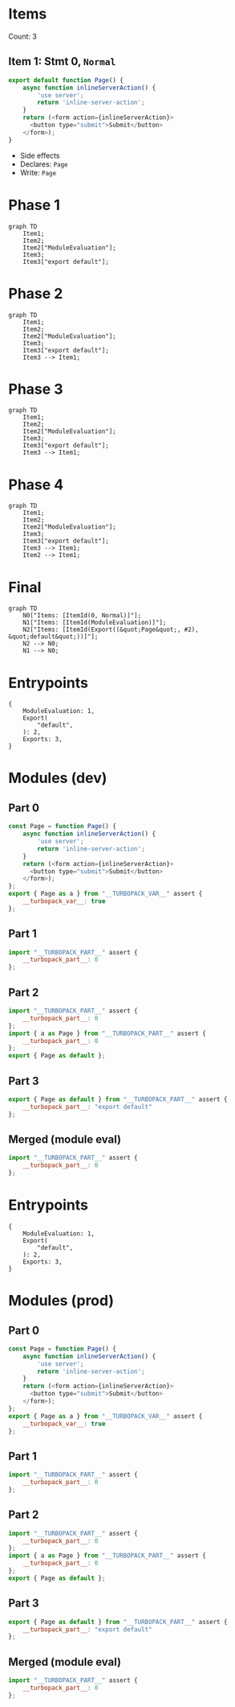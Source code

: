 # Items

Count: 3

## Item 1: Stmt 0, `Normal`

```js
export default function Page() {
    async function inlineServerAction() {
        'use server';
        return 'inline-server-action';
    }
    return (<form action={inlineServerAction}>
      <button type="submit">Submit</button>
    </form>);
}

```

- Side effects
- Declares: `Page`
- Write: `Page`

# Phase 1
```mermaid
graph TD
    Item1;
    Item2;
    Item2["ModuleEvaluation"];
    Item3;
    Item3["export default"];
```
# Phase 2
```mermaid
graph TD
    Item1;
    Item2;
    Item2["ModuleEvaluation"];
    Item3;
    Item3["export default"];
    Item3 --> Item1;
```
# Phase 3
```mermaid
graph TD
    Item1;
    Item2;
    Item2["ModuleEvaluation"];
    Item3;
    Item3["export default"];
    Item3 --> Item1;
```
# Phase 4
```mermaid
graph TD
    Item1;
    Item2;
    Item2["ModuleEvaluation"];
    Item3;
    Item3["export default"];
    Item3 --> Item1;
    Item2 --> Item1;
```
# Final
```mermaid
graph TD
    N0["Items: [ItemId(0, Normal)]"];
    N1["Items: [ItemId(ModuleEvaluation)]"];
    N2["Items: [ItemId(Export((&quot;Page&quot;, #2), &quot;default&quot;))]"];
    N2 --> N0;
    N1 --> N0;
```
# Entrypoints

```
{
    ModuleEvaluation: 1,
    Export(
        "default",
    ): 2,
    Exports: 3,
}
```


# Modules (dev)
## Part 0
```js
const Page = function Page() {
    async function inlineServerAction() {
        'use server';
        return 'inline-server-action';
    }
    return (<form action={inlineServerAction}>
      <button type="submit">Submit</button>
    </form>);
};
export { Page as a } from "__TURBOPACK_VAR__" assert {
    __turbopack_var__: true
};

```
## Part 1
```js
import "__TURBOPACK_PART__" assert {
    __turbopack_part__: 0
};

```
## Part 2
```js
import "__TURBOPACK_PART__" assert {
    __turbopack_part__: 0
};
import { a as Page } from "__TURBOPACK_PART__" assert {
    __turbopack_part__: 0
};
export { Page as default };

```
## Part 3
```js
export { Page as default } from "__TURBOPACK_PART__" assert {
    __turbopack_part__: "export default"
};

```
## Merged (module eval)
```js
import "__TURBOPACK_PART__" assert {
    __turbopack_part__: 0
};

```
# Entrypoints

```
{
    ModuleEvaluation: 1,
    Export(
        "default",
    ): 2,
    Exports: 3,
}
```


# Modules (prod)
## Part 0
```js
const Page = function Page() {
    async function inlineServerAction() {
        'use server';
        return 'inline-server-action';
    }
    return (<form action={inlineServerAction}>
      <button type="submit">Submit</button>
    </form>);
};
export { Page as a } from "__TURBOPACK_VAR__" assert {
    __turbopack_var__: true
};

```
## Part 1
```js
import "__TURBOPACK_PART__" assert {
    __turbopack_part__: 0
};

```
## Part 2
```js
import "__TURBOPACK_PART__" assert {
    __turbopack_part__: 0
};
import { a as Page } from "__TURBOPACK_PART__" assert {
    __turbopack_part__: 0
};
export { Page as default };

```
## Part 3
```js
export { Page as default } from "__TURBOPACK_PART__" assert {
    __turbopack_part__: "export default"
};

```
## Merged (module eval)
```js
import "__TURBOPACK_PART__" assert {
    __turbopack_part__: 0
};

```

